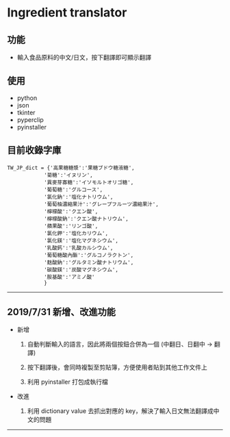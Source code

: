 # **Ingredient translator**

## 功能

* 輸入食品原料的中文/日文，按下翻譯即可顯示翻譯

## 使用

* python
* json
* tkinter
* pyperclip
* pyinstaller

## 目前收錄字庫

    TW_JP_dict = {'高果糖糖漿':'果糖ブドウ糖液糖',
                '菊糖':'イヌリン',
                '異麥芽寡糖':'イソモルトオリゴ糖',
                '葡萄糖':'グルコース',
                '氯化鈉':'塩化ナトリウム',
                '葡萄柚濃縮果汁':'グレープフルーツ濃縮果汁',              
                '檸檬酸':'クエン酸',
                '檸檬酸鈉':'クエン酸ナトリウム',
                '蘋果酸':'リンゴ酸',
                '氯化鉀':'塩化カリウム',
                '氯化鎂':'塩化マグネシウム',
                '乳酸鈣':'乳酸カルシウム',
                '葡萄糖酸內酯':'グルコノラクトン',
                '麩酸鈉':'グルタミン酸ナトリウム',
                '碳酸鎂':'炭酸マグネシウム',
                '胺基酸':'アミノ酸'
                }

---

## 2019/7/31 新增、改進功能

* 新增

    1. 自動判斷輸入的語言，因此將兩個按鈕合併為一個 (中翻日、日翻中 -> 翻譯)

    2. 按下翻譯後，會同時複製至剪貼簿，方便使用者貼到其他工作文件上

    3. 利用 pyinstaller 打包成執行檔

* 改進

    1. 利用 dictionary value 去抓出對應的 key，解決了輸入日文無法翻譯成中文的問題

---
